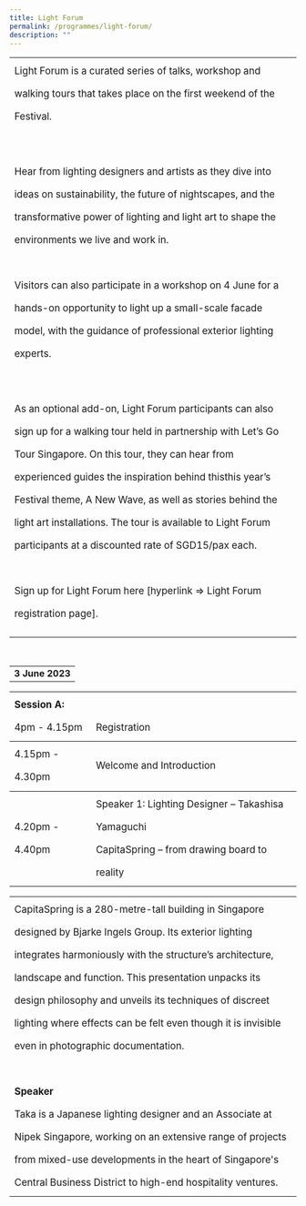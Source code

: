 ```yaml
---
title: Light Forum
permalink: /programmes/light-forum/
description: ""
---
```

<table style="width:100%; font-size:17px; line-height:40px;align:justify">
<tbody>
<tr><td>Light Forum is a curated series of talks, workshop and walking tours that takes place on the first weekend of the Festival. <br><br>
	
Hear from lighting designers and artists as they dive into ideas on sustainability, the future of nightscapes, and the transformative power of lighting and light art to shape the environments we live and work in.<br><br>
Visitors can also participate in a workshop on 4 June for a hands-on opportunity to light up a small-scale facade model, with the guidance of professional exterior lighting experts.<br><br>

As an optional add-on, Light Forum participants can also sign up for a walking tour held in partnership with Let’s Go Tour Singapore. On this tour, they can hear from experienced guides the inspiration behind thisthis year’s Festival theme, A New Wave, as well as stories behind the light art installations. The tour is available to Light Forum participants at a discounted rate of SGD15/pax&nbsp;each.
<br><br>
Sign up for Light Forum here [hyperlink =&gt; Light Forum registration page].</td></tr></tbody></table>
<br>
<table style="width:100%">
<tbody><tr><td><b>3 June 2023</b></td></tr></tbody></table>

<table style="width:100%; font-size:17px; line-height:40px; align:justify">
	<tbody><tr><td><b>Session A:</b><br>4pm - 4.15pm</td>
		<td><br>Registration</td></tr></tbody>
	<tbody><tr><td>4.15pm - 4.30pm</td>
		<td>Welcome and Introduction</td>
	</tr></tbody><tbody><tr><td>4.20pm - 4.40pm</td>
		<td>Speaker 1: Lighting Designer – Takashisa Yamaguchi<br>
			CapitaSpring – from drawing board to reality</td></tr></tbody></table>
<table style="width:100%; font-size:17px; line-height:40px; align:justify">
<tbody><tr><td>CapitaSpring is a 280-metre-tall building in Singapore designed by Bjarke Ingels Group. Its exterior lighting integrates harmoniously with the structure’s architecture, landscape and function. This presentation unpacks its design philosophy and unveils its techniques of discreet lighting where effects can be felt even though it is invisible even in photographic documentation.&nbsp;
<br><br>
	<b>Speaker</b><br>
Taka is a Japanese lighting designer and an Associate at Nipek Singapore, working on an extensive range of projects from mixed-use developments in the heart of Singapore's Central Business District to high-end hospitality ventures.</td></tr></tbody></table>
	
	
	
	
<p></p>